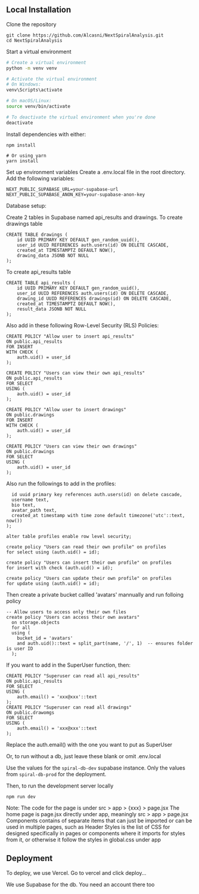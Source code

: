 ## Local Installation

Clone the repository

```
git clone https://github.com/Alcasni/NextSpiralAnalysis.git
cd NextSpiralAnalysis
```

Start a virtual environment

```bash
# Create a virtual environment
python -m venv venv

# Activate the virtual environment
# On Windows:
venv\Scripts\activate

# On macOS/Linux:
source venv/bin/activate

# To deactivate the virtual environment when you're done
deactivate
```

Install dependencies with either:

```
npm install

# Or using yarn
yarn install
```

Set up environment variables
Create a .env.local file in the root directory.
Add the following variables:

```
NEXT_PUBLIC_SUPABASE_URL=your-supabase-url
NEXT_PUBLIC_SUPABASE_ANON_KEY=your-supabase-anon-key
```
Database setup:

Create 2 tables in Supabase named api_results and drawings.
To create drawings table
```
CREATE TABLE drawings (
    id UUID PRIMARY KEY DEFAULT gen_random_uuid(),
    user_id UUID REFERENCES auth.users(id) ON DELETE CASCADE,
    created_at TIMESTAMPTZ DEFAULT NOW(),
    drawing_data JSONB NOT NULL
);
```
To create api_results table
```
CREATE TABLE api_results (
    id UUID PRIMARY KEY DEFAULT gen_random_uuid(),
    user_id UUID REFERENCES auth.users(id) ON DELETE CASCADE,
    drawing_id UUID REFERENCES drawings(id) ON DELETE CASCADE,
    created_at TIMESTAMPTZ DEFAULT NOW(),
    result_data JSONB NOT NULL
);
```

Also add in these following Row-Level Security (RLS) Policies:
```
CREATE POLICY "Allow user to insert api_results"
ON public.api_results
FOR INSERT
WITH CHECK (
    auth.uid() = user_id
);

CREATE POLICY "Users can view their own api_results"
ON public.api_results
FOR SELECT
USING (
    auth.uid() = user_id
);
```
```
CREATE POLICY "Allow user to insert drawings"
ON public.drawings
FOR INSERT
WITH CHECK (
    auth.uid() = user_id
);

CREATE POLICY "Users can view their own drawings"
ON public.drawings
FOR SELECT
USING (
    auth.uid() = user_id
);
```
Also run the followings to add in the profiles:
```create table if not exists public.profiles (
  id uuid primary key references auth.users(id) on delete cascade,
  username text,
  bio text,
  avatar_path text,
  created_at timestamp with time zone default timezone('utc'::text, now())
);
```
```
alter table profiles enable row level security;

create policy "Users can read their own profile" on profiles
for select using (auth.uid() = id);

create policy "Users can insert their own profile" on profiles
for insert with check (auth.uid() = id);

create policy "Users can update their own profile" on profiles
for update using (auth.uid() = id);
```
Then create a private bucket callled 'avatars' mannually and run folloing policy
```
-- Allow users to access only their own files
create policy "Users can access their own avatars"
  on storage.objects
  for all
  using (
    bucket_id = 'avatars'
    and auth.uid()::text = split_part(name, '/', 1)  -- ensures folder is user ID
  );
```


If you want to add in the SuperUser function, then:
```
CREATE POLICY "Superuser can read all api_results"
ON public.api_results
FOR SELECT
USING (
    auth.email() = 'xxx@xxx'::text
);
CREATE POLICY "Superuser can read all drawings"
ON public.drawomgs
FOR SELECT
USING (
    auth.email() = 'xxx@xxx'::text
);
```
Replace the auth.email() with the one you want to put as SuperUser

Or, to run without a db, just leave these blank or omit .env.local

Use the values for the `spiral-db-dev` supabase instance.
Only the values from `spiral-db-prod` for the deployment.

Then, to run the development server locally

```
npm run dev
```

Note:
The code for the page is under src > app > {xxx} > page.jsx
The home page is page.jsx directly under app, meaningly src > app > page.jsx
Components contains of separate items that can just be imported or can be used in multiple pages, such as Header
Styles is the list of CSS for designed specifically in pages or components where it imports for styles from it, or otherwise it follow the styles in global.css under app

## Deployment

To deploy, we use Vercel. Go to vercel and click deploy...

We use Supabase for the db. You need an account there too 
